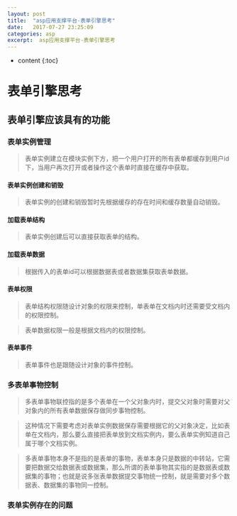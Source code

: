 ```yaml
---
layout: post
title:  "asp应用支撑平台-表单引擎思考"
date:   2017-07-27 23:25:09
categories: asp
excerpt:  asp应用支撑平台-表单引擎思考
---
```


* content
{:toc}

# 表单引擎思考

## 表单引擎应该具有的功能

### 表单实例管理

> 表单实例建立在模块实例下方，把一个用户打开的所有表单都缓存到用户id下，当用户再次打开或者操作这个表单时直接在缓存中获取。

#### 表单实例创建和销毁

> 表单实例的创建和销毁暂时先根据缓存的存在时间和缓存数量自动销毁。

#### 加载表单结构

> 表单实例创建后可以直接获取表单的结构。

#### 加载表单数据

> 根据传入的表单id可以根据数据表或者数据集获取表单数据。

#### 表单权限

> 表单结构权限随设计对象的权限来控制，单表单在文档内时还需要受文档内的权限控制。

> 表单数据权限一般是根据文档内的权限控制。

#### 表单事件

> 表单事件也是跟随设计对象的事件控制。

### 多表单事物控制

> 多表单事物联控指的是多个表单在一个父对象内时，提交父对象时需要对父对象内的所有表单数据保存做同步事物控制。

> 这种情况下需要考虑对表单实例数据保存需要根据它的父对象决定，比如表单在文档内，那么要么直接把表单放到文档实例内，要么表单实例知道自己属于哪个文档实例。

> 多表单事物本身不是指的是表单的事物，表单本身只是数据的中转站，它需要把数据交给数据表或数据集，那么所谓的表单事物其实指的是数据表或数据集的事物；也就是说多张表单数据提交事物统一控制，就是需要对多个数据表、数据集的事物同一控制。

### 表单实例存在的问题

> 